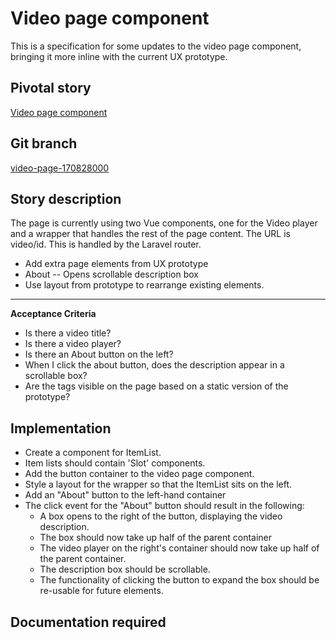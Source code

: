 <!-- Generate a new file using -->
<!-- sed -e "s/\Video page component/My story/" -e "s/\170828000/156128780/" -e "s/\video-page-170828000/`git_current_branch`/g" template.md | tee "`git_current_branch`.md" -->

# Video page component

This is a specification for some updates to the video page component, bringing it more inline with the current UX prototype.

## Pivotal story

[Video page component](https://www.pivotaltracker.com/story/show/170828000)

## Git branch

[video-page-170828000](https://github.com/HammerMuseum/hammer-video/video-page-170828000)

## Story description

The page is currently using two Vue components, one for the Video player and a wrapper that handles the rest of the page content. The URL is video/id. This is handled by the Laravel router.

- Add extra page elements from UX prototype
 - About
 -- Opens scrollable description box 
- Use layout from prototype to rearrange existing elements.

---
**Acceptance Criteria**
- Is there a video title?
- Is there a video player?
- Is there an About button on the left?
- When I click the about button, does the description appear in a scrollable box?
- Are the tags visible on the page based on a static version of the prototype?


## Implementation
- Create a component for ItemList.
- Item lists should contain 'Slot' components.
- Add the button container to the video page component.
- Style a layout for the wrapper so that the ItemList sits on the left.
- Add an "About" button to the left-hand container
- The click event for the "About" button should result in the following:
    - A box opens to the right of the button, displaying the video description.
    - The box should now take up half of the parent container
    - The video player on the right's container should now take up half of the parent container.
    - The description box should be scrollable.
    - The functionality of clicking the button to expand the box should be re-usable for future elements.

## Documentation required
